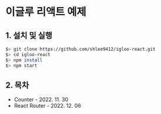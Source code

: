 # 이글루 리액트 예제
## 1. 설치 및 실행
```bash
$> git clone https://github.com/shlee9412/igloo-react.git
$> cd igloo-react
$> npm install
$> npm start
```
## 2. 목차
- Counter - 2022. 11. 30
- React Router - 2022. 12. 06
